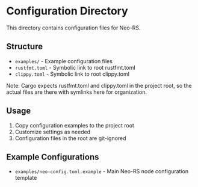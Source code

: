 # Configuration Directory

This directory contains configuration files for Neo-RS.

## Structure

- `examples/` - Example configuration files
- `rustfmt.toml` - Symbolic link to root rustfmt.toml
- `clippy.toml` - Symbolic link to root clippy.toml

Note: Cargo expects rustfmt.toml and clippy.toml in the project root, so the actual files are there with symlinks here for organization.

## Usage

1. Copy configuration examples to the project root
2. Customize settings as needed
3. Configuration files in the root are git-ignored

## Example Configurations

- `examples/neo-config.toml.example` - Main Neo-RS node configuration template